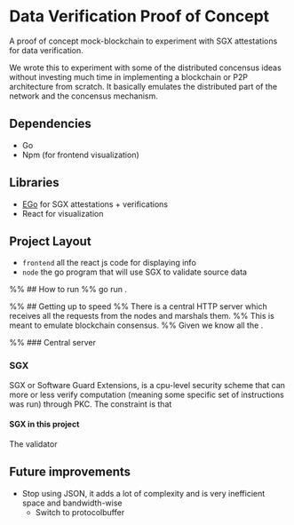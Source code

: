 # Data Verification Proof of Concept

A proof of concept mock-blockchain to experiment with SGX attestations for data verification.

We wrote this to experiment with some of the distributed concensus ideas without investing much time in implementing a blockchain or P2P architecture from scratch.
It basically emulates the distributed part of the network and the concensus mechanism. 

## Dependencies
- Go
- Npm (for frontend visualization)

## Libraries
- [EGo](https://www.edgeless.systems/products/ego/) for SGX attestations + verifications
- React for visualization

## Project Layout
- `frontend` all the react js code for displaying info
- `node` the go program that will use SGX to validate source data

%% ## How to run
%% go run .

%% ## Getting up to speed
%% There is a central HTTP server which receives all the requests from the nodes and marshals them.
%% This is meant to emulate blockchain consensus.
%% Given we know all the .

%% ### Central server


### SGX
SGX or Software Guard Extensions, is a cpu-level security scheme that can more or less verify computation (meaning some specific set of instructions was run) through PKC.
The constraint is that 

#### SGX in this project
The validator

## Future improvements
- Stop using JSON, it adds a lot of complexity and is very inefficient space and bandwidth-wise
    - Switch to protocolbuffer

